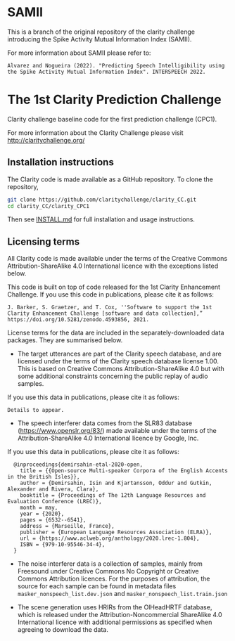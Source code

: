 # SAMII

This is a branch of the original repository of the clarity challenge introducing the Spike Activity Mutual Information Index (SAMII).

For more information about SAMII please refer to:

```
Alvarez and Nogueira (2022). "Predicting Speech Intelligibility using the Spike Activity Mutual Information Index". INTERSPEECH 2022.
```

# The 1st Clarity Prediction Challenge

Clarity challenge baseline code for the first prediction challenge (CPC1).

For more information about the Clarity Challenge please visit http://claritychallenge.org/

## Installation instructions

The Clarity code is made available as a GitHub repository. To clone the repository,

```bash
git clone https://github.com/claritychallenge/clarity_CC.git
cd clarity_CC/clarity_CPC1
```

Then see [INSTALL.md](INSTALL.md) for full installation and usage instructions.

## Licensing terms

All Clarity code is made available under the terms of the Creative Commons Attribution-ShareAlike 4.0 International licence with the exceptions listed below.

This code is built on top of code released for the 1st Clarity Enhancement Challenge. If you use this code in publications, please cite it as follows:

```
J. Barker, S. Graetzer, and T. Cox, ''Software to support the 1st Clarity Enhancement Challenge [software and data collection],”
https://doi.org/10.5281/zenodo.4593856, 2021.
```

License terms for the data are included in the separately-downloaded data packages. They are summarised below.

- The target utterances are part of the Clarity speech database, and are licensed under the terms of the Clarity speech database license 1.00. This is based on Creative Commons Attribution-ShareAlike 4.0 but with some additional constraints concerning the public replay of audio samples.

If you use this data in publications, please cite it as follows:

```
Details to appear.
```

- The speech interferer data comes from the SLR83 database  (https://www.openslr.org/83/) made available under the terms of the  Attribution-ShareAlike 4.0 International licence by Google, Inc.

If you use this data in publications, please cite it as follows:

```
  @inproceedings{demirsahin-etal-2020-open,
    title = {{Open-source Multi-speaker Corpora of the English Accents in the British Isles}},
    author = {Demirsahin, Isin and Kjartansson, Oddur and Gutkin, Alexander and Rivera, Clara},
    booktitle = {Proceedings of The 12th Language Resources and Evaluation Conference (LREC)},
    month = may,
    year = {2020},
    pages = {6532--6541},
    address = {Marseille, France},
    publisher = {European Language Resources Association (ELRA)},
    url = {https://www.aclweb.org/anthology/2020.lrec-1.804},
    ISBN = {979-10-95546-34-4},
  }
```

- The noise interferer data is a collection of samples, mainly from Freesound under Creative Commons No Copyright or Creative Commons Attribution licences. For the purposes of attribution, the source for each sample can be found in metadata files `masker_nonspeech_list.dev.json` and `masker_nonspeech_list.train.json`

- The scene generation uses HRIRs from the OlHeadHRTF database, which is released under the Attribution-Noncommercial ShareAlike 4.0 International licence with additional permissions as specified when agreeing to download the data.
